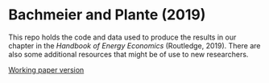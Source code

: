 # Bachmeier and Plante (2019)

This repo holds the code and data used to produce the results in our
chapter in the *Handbook of Energy Economics* (Routledge, 2019). There
are also some additional resources that might be of use to new
researchers.

[Working paper version](https://lancebachmeier.com/handbook_bachmeier_plante.pdf)
